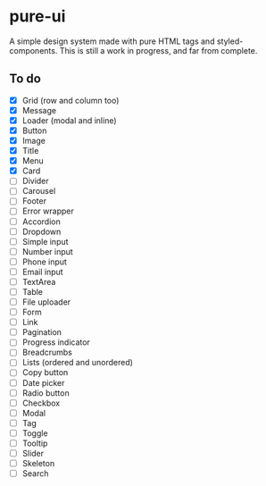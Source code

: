 # pure-ui

A simple design system made with pure HTML tags and styled-components. This is still a work in progress, and far from complete.

## To do

- [X] Grid (row and column too)
- [x] Message
- [X] Loader (modal and inline)
- [X] Button
- [X] Image
- [x] Title
- [X] Menu
- [X] Card
- [ ] Divider
- [ ] Carousel
- [ ] Footer
- [ ] Error wrapper
- [ ] Accordion
- [ ] Dropdown
- [ ] Simple input
- [ ] Number input
- [ ] Phone input
- [ ] Email input
- [ ] TextArea
- [ ] Table
- [ ] File uploader
- [ ] Form
- [ ] Link
- [ ] Pagination
- [ ] Progress indicator
- [ ] Breadcrumbs
- [ ] Lists (ordered and unordered)
- [ ] Copy button
- [ ] Date picker
- [ ] Radio button
- [ ] Checkbox
- [ ] Modal
- [ ] Tag
- [ ] Toggle
- [ ] Tooltip
- [ ] Slider
- [ ] Skeleton
- [ ] Search